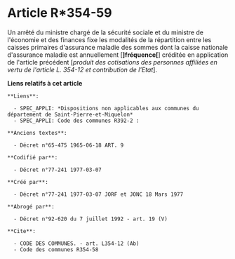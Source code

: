 # Article R*354-59

Un arrêté du ministre chargé de la sécurité sociale et du ministre de l'économie et des finances fixe les modalités de la
répartition entre les caisses primaires d'assurance maladie des sommes dont la caisse nationale d'assurance maladie est
annuellement [**]fréquence[**] créditée en application de l'article précédent [*produit des cotisations des personnes
affiliées en vertu de l'article L. 354-12 et contribution de l'Etat*].

**Liens relatifs à cet article**

	**Liens**:

	  - SPEC_APPLI: *Dispositions non applicables aux communes du département de Saint-Pierre-et-Miquelon*
	  - SPEC_APPLI: Code des communes R392-2 :

	**Anciens textes**:

	  - Décret n°65-475 1965-06-18 ART. 9

	**Codifié par**:

	  - Décret n°77-241 1977-03-07

	**Créé par**:

	  - Décret n°77-241 1977-03-07 JORF et JONC 18 Mars 1977

	**Abrogé par**:

	  - Décret n°92-620 du 7 juillet 1992 - art. 19 (V)

	**Cite**:

	  - CODE DES COMMUNES. - art. L354-12 (Ab)
	  - Code des communes R354-58
